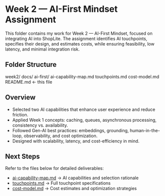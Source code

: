 # Week 2 — AI-First Mindset Assignment

This folder contains my work for Week 2 — AI-First Mindset, focused on integrating AI into ShopLite. The assignment identifies AI touchpoints, specifies their design, and estimates costs, while ensuring feasibility, low latency, and minimal integration risk.

## Folder Structure
week2/
  docs/
    ai-first/
      ai-capability-map.md
      touchpoints.md
      cost-model.md
      README.md   <- this file

## Overview

- Selected two AI capabilities that enhance user experience and reduce friction.
- Applied Week 1 concepts: caching, queues, asynchronous processing, consistency vs. availability.
- Followed Gen-AI best practices: embeddings, grounding, human-in-the-loop, observability, and cost optimization.
- Designed with scalability, latency, and cost-efficiency in mind.

## Next Steps

Refer to the files below for detailed deliverables:

- [ai-capability-map.md](./ai-capability-map.md) → AI capabilities and selection rationale
- [touchpoints.md](./touchpoints.md) → Full touchpoint specifications
- [cost-model.md](./cost-model.md) → Cost estimates and optimization strategies
